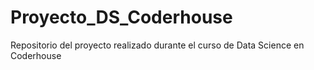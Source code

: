 # Proyecto_DS_Coderhouse
Repositorio del proyecto realizado durante el curso de Data Science en Coderhouse
